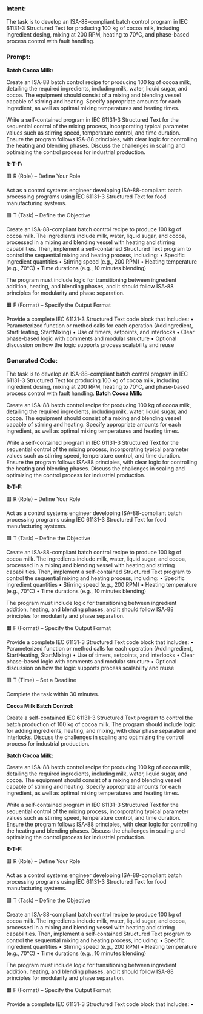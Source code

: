 ### Intent:
The task is to develop an ISA-88-compliant batch control program in IEC 61131-3 Structured Text for producing 100 kg of cocoa milk, including ingredient dosing, mixing at 200 RPM, heating to 70°C, and phase-based process control with fault handling.

### Prompt:
**Batch Cocoa Milk:**

Create an ISA-88 batch control recipe for producing 100 kg of cocoa milk, detailing the required ingredients, including milk, water, liquid sugar, and cocoa. The equipment should consist of a mixing and blending vessel capable of stirring and heating. Specify appropriate amounts for each ingredient, as well as optimal mixing temperatures and heating times.

Write a self-contained program in IEC 61131-3 Structured Text for the sequential control of the mixing process, incorporating typical parameter values such as stirring speed, temperature control, and time duration. Ensure the program follows ISA-88 principles, with clear logic for controlling the heating and blending phases. Discuss the challenges in scaling and optimizing the control process for industrial production.

**R-T-F:**

🟥 R (Role) – Define Your Role

Act as a control systems engineer developing ISA-88-compliant batch processing programs using IEC 61131-3 Structured Text for food manufacturing systems.

🟩 T (Task) – Define the Objective

Create an ISA-88-compliant batch control recipe to produce 100 kg of cocoa milk. The ingredients include milk, water, liquid sugar, and cocoa, processed in a mixing and blending vessel with heating and stirring capabilities. Then, implement a self-contained Structured Text program to control the sequential mixing and heating process, including:
	•	Specific ingredient quantities
	•	Stirring speed (e.g., 200 RPM)
	•	Heating temperature (e.g., 70°C)
	•	Time durations (e.g., 10 minutes blending)

The program must include logic for transitioning between ingredient addition, heating, and blending phases, and it should follow ISA-88 principles for modularity and phase separation.

🟧 F (Format) – Specify the Output Format

Provide a complete IEC 61131-3 Structured Text code block that includes:
	•	Parameterized function or method calls for each operation (AddIngredient, StartHeating, StartMixing)
	•	Use of timers, setpoints, and interlocks
	•	Clear phase-based logic with comments and modular structure
	•	Optional discussion on how the logic supports process scalability and reuse

### Generated Code:
The task is to develop an ISA-88-compliant batch control program in IEC 61131-3 Structured Text for producing 100 kg of cocoa milk, including ingredient dosing, mixing at 200 RPM, heating to 70°C, and phase-based process control with fault handling.
**Batch Cocoa Milk:**

Create an ISA-88 batch control recipe for producing 100 kg of cocoa milk, detailing the required ingredients, including milk, water, liquid sugar, and cocoa. The equipment should consist of a mixing and blending vessel capable of stirring and heating. Specify appropriate amounts for each ingredient, as well as optimal mixing temperatures and heating times.

Write a self-contained program in IEC 61131-3 Structured Text for the sequential control of the mixing process, incorporating typical parameter values such as stirring speed, temperature control, and time duration. Ensure the program follows ISA-88 principles, with clear logic for controlling the heating and blending phases. Discuss the challenges in scaling and optimizing the control process for industrial production.

**R-T-F:**

🟥 R (Role) – Define Your Role

Act as a control systems engineer developing ISA-88-compliant batch processing programs using IEC 61131-3 Structured Text for food manufacturing systems.

🟩 T (Task) – Define the Objective

Create an ISA-88-compliant batch control recipe to produce 100 kg of cocoa milk. The ingredients include milk, water, liquid sugar, and cocoa, processed in a mixing and blending vessel with heating and stirring capabilities. Then, implement a self-contained Structured Text program to control the sequential mixing and heating process, including:
	•	Specific ingredient quantities
	•	Stirring speed (e.g., 200 RPM)
	•	Heating temperature (e.g., 70°C)
	•	Time durations (e.g., 10 minutes blending)

The program must include logic for transitioning between ingredient addition, heating, and blending phases, and it should follow ISA-88 principles for modularity and phase separation.

🟧 F (Format) – Specify the Output Format

Provide a complete IEC 61131-3 Structured Text code block that includes:
	•	Parameterized function or method calls for each operation (AddIngredient, StartHeating, StartMixing)
	•	Use of timers, setpoints, and interlocks
	•	Clear phase-based logic with comments and modular structure
	•	Optional discussion on how the logic supports process scalability and reuse

🟥 T (Time) – Set a Deadline

Complete the task within 30 minutes.

**Cocoa Milk Batch Control:**

Create a self-contained IEC 61131-3 Structured Text program to control the batch production of 100 kg of cocoa milk. The program should include logic for adding ingredients, heating, and mixing, with clear phase separation and interlocks. Discuss the challenges in scaling and optimizing the control process for industrial production.

**Batch Cocoa Milk:**

Create an ISA-88 batch control recipe for producing 100 kg of cocoa milk, detailing the required ingredients, including milk, water, liquid sugar, and cocoa. The equipment should consist of a mixing and blending vessel capable of stirring and heating. Specify appropriate amounts for each ingredient, as well as optimal mixing temperatures and heating times.

Write a self-contained program in IEC 61131-3 Structured Text for the sequential control of the mixing process, incorporating typical parameter values such as stirring speed, temperature control, and time duration. Ensure the program follows ISA-88 principles, with clear logic for controlling the heating and blending phases. Discuss the challenges in scaling and optimizing the control process for industrial production.

**R-T-F:**

🟥 R (Role) – Define Your Role

Act as a control systems engineer developing ISA-88-compliant batch processing programs using IEC 61131-3 Structured Text for food manufacturing systems.

🟩 T (Task) – Define the Objective

Create an ISA-88-compliant batch control recipe to produce 100 kg of cocoa milk. The ingredients include milk, water, liquid sugar, and cocoa, processed in a mixing and blending vessel with heating and stirring capabilities. Then, implement a self-contained Structured Text program to control the sequential mixing and heating process, including:
	•	Specific ingredient quantities
	•	Stirring speed (e.g., 200 RPM)
	•	Heating temperature (e.g., 70°C)
	•	Time durations (e.g., 10 minutes blending)

The program must include logic for transitioning between ingredient addition, heating, and blending phases, and it should follow ISA-88 principles for modularity and phase separation.

🟧 F (Format) – Specify the Output Format

Provide a complete IEC 61131-3 Structured Text code block that includes:
	•
